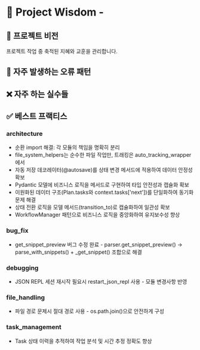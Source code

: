 # 🧠 Project Wisdom - 

## 📌 프로젝트 비전
프로젝트 작업 중 축적된 지혜와 교훈을 관리합니다.

## 🐛 자주 발생하는 오류 패턴

## ❌ 자주 하는 실수들

## ✅ 베스트 프랙티스

### architecture
- 순환 import 해결: 각 모듈의 책임을 명확히 분리
- file_system_helpers는 순수한 파일 작업만, 트래킹은 auto_tracking_wrapper에서
- 자동 저장 데코레이터(@autosave)를 상태 변경 메서드에 적용하여 데이터 안정성 확보
- Pydantic 모델에 비즈니스 로직을 메서드로 구현하여 타입 안전성과 캡슐화 확보
- 이원화된 데이터 구조(Plan.tasks와 context.tasks['next'])를 단일화하여 동기화 문제 해결
- 상태 전환 로직을 모델 메서드(transition_to)로 캡슐화하여 일관성 확보
- WorkflowManager 패턴으로 비즈니스 로직을 중앙화하여 유지보수성 향상

### bug_fix
- get_snippet_preview 버그 수정 완료 - parser.get_snippet_preview() → parse_with_snippets() + _get_snippet() 조합으로 해결

### debugging
- JSON REPL 세션 재시작 필요시 restart_json_repl 사용 - 모듈 변경사항 반영

### file_handling
- 파일 경로 문제시 절대 경로 사용 - os.path.join()으로 안전하게 구성

### task_management
- Task 상태 이력을 추적하여 작업 분석 및 시간 추정 정확도 향상
